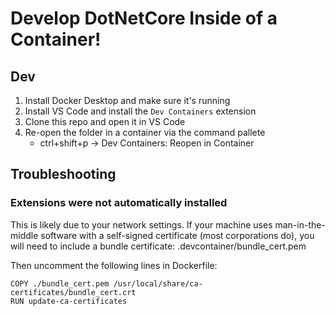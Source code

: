 # Develop DotNetCore Inside of a Container!

## Dev

1. Install Docker Desktop and make sure it's running
2. Install VS Code and install the `Dev Containers` extension
3. Clone this repo and open it in VS Code
4. Re-open the folder in a container via the command pallete
   - ctrl+shift+p -> Dev Containers: Reopen in Container

## Troubleshooting

### Extensions were not automatically installed

This is likely due to your network settings. If your machine uses man-in-the-middle software with a self-signed certificate (most corporations do), 
you will need to include a bundle certificate: .devcontainer/bundle_cert.pem 

Then uncomment the following lines in Dockerfile:

```
COPY ./bundle_cert.pem /usr/local/share/ca-certificates/bundle_cert.crt
RUN update-ca-certificates
```
